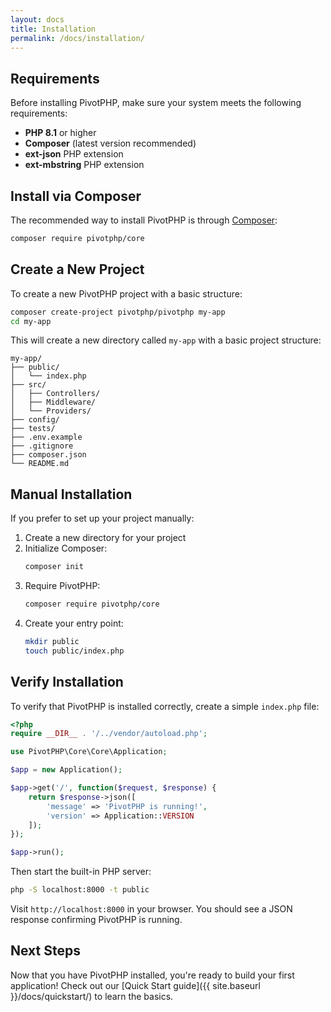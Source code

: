 ```yaml
---
layout: docs
title: Installation
permalink: /docs/installation/
---
```


## Requirements

Before installing PivotPHP, make sure your system meets the following requirements:

- **PHP 8.1** or higher
- **Composer** (latest version recommended)
- **ext-json** PHP extension
- **ext-mbstring** PHP extension

## Install via Composer

The recommended way to install PivotPHP is through [Composer](https://getcomposer.org/):

```bash
composer require pivotphp/core
```

## Create a New Project

To create a new PivotPHP project with a basic structure:

```bash
composer create-project pivotphp/pivotphp my-app
cd my-app
```

This will create a new directory called `my-app` with a basic project structure:

```
my-app/
├── public/
│   └── index.php
├── src/
│   ├── Controllers/
│   ├── Middleware/
│   └── Providers/
├── config/
├── tests/
├── .env.example
├── .gitignore
├── composer.json
└── README.md
```

## Manual Installation

If you prefer to set up your project manually:

1. Create a new directory for your project
2. Initialize Composer:
   ```bash
   composer init
   ```
3. Require PivotPHP:
   ```bash
   composer require pivotphp/core
   ```
4. Create your entry point:
   ```bash
   mkdir public
   touch public/index.php
   ```

## Verify Installation

To verify that PivotPHP is installed correctly, create a simple `index.php` file:

```php
<?php
require __DIR__ . '/../vendor/autoload.php';

use PivotPHP\Core\Core\Application;

$app = new Application();

$app->get('/', function($request, $response) {
    return $response->json([
        'message' => 'PivotPHP is running!',
        'version' => Application::VERSION
    ]);
});

$app->run();
```

Then start the built-in PHP server:

```bash
php -S localhost:8000 -t public
```

Visit `http://localhost:8000` in your browser. You should see a JSON response confirming PivotPHP is running.

## Next Steps

Now that you have PivotPHP installed, you're ready to build your first application! Check out our [Quick Start guide]({{ site.baseurl }}/docs/quickstart/) to learn the basics.
